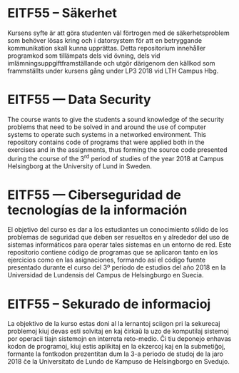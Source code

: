 # EITF55 – Säkerhet
Kursens syfte är att göra studenten väl förtrogen med de säkerhetsproblem 
som behöver lösas kring och i datorsystem för att en betryggande 
kommunikation skall kunna upprättas. Detta repositorium innehåller 
programkod som tillämpats dels vid övning, dels vid imlämningsuppgiftframställande 
och utgör därigenom den källkod som frammställts under kursens gång 
under LP3 2018 vid LTH Campus Hbg.

# EITF55 — Data Security
The course wants to give the students a sound knowledge of the security problems 
that need to be solved in and around the use of computer systems to operate such 
systems in a networked environment. This repository contains code of programs 
that were applied both in the exercises and in the assignments, thus forming the 
source code presented during the course of the 3<sup>rd</sup> period of studies 
of the year 2018 at Campus Helsingborg at the University of Lund in Sweden.

# EITF55 — Ciberseguridad de tecnologías de la información
El objetivo del curso es dar a los estudiantes un conocimiento sólido de los 
problemas de seguridad que deben ser resueltos en y alrededor del uso de sistemas 
informáticos para operar tales sistemas en un entorno de red. Este repositorio 
contiene código de programas que se aplicaron tanto en los ejercicios como en
las asignaciones, formando así el código fuente presentado durante el curso del 
3º período de estudios del año 2018 en la Universidad de Lundensis del Campus de 
Helsingburgo en Suecia.

# EITF55 – Sekurado de informacioj
La objektivo de la kurso estas doni al la lernantoj sciigon pri la sekurecaj 
problemoj kiuj devas esti solvitaj en kaj ĉirkaŭ la uzo de komputilaj sistemoj por 
operacii tiajn sistemojn en interreta reto-medio. Ĉi tiu deponejo enhavas kodon de 
programoj, kiuj estis aplikitaj en la ekzercoj kaj en la submetiĝoj, formante 
la fontkodon prezentitan dum la 3-a periodo de studoj de la jaro 2018 ĉe la 
Universitato de Lundo de Kampuso de Helsingborgo en Svedujo.

